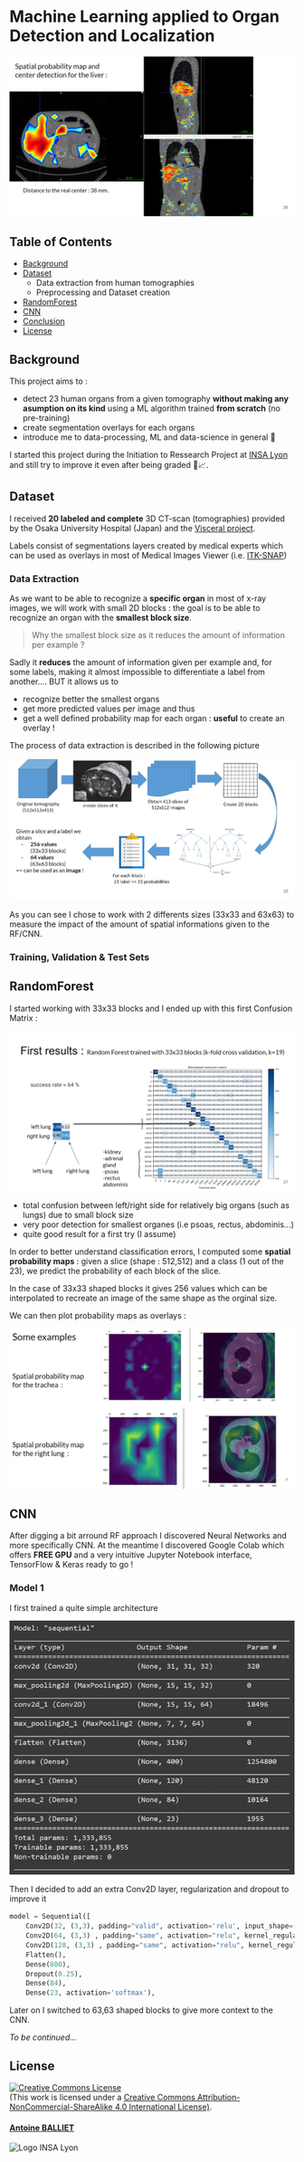 # Machine Learning applied to Organ Detection and Localization

![Kiku](ressources/liver_overlay.png)

## Table of Contents

- [Background](#background)
- [Dataset](#dataset)
    * Data extraction from human tomographies
    * Preprocessing and Dataset creation
- [RandomForest](#randomforest)
- [CNN](#cnn)
- [Conclusion](#conclusion)
- [License](#license)

## Background

This project aims to :
* detect 23 human organs from a given tomography **without making any asumption on its kind** using a ML algorithm trained **from scratch** (no pre-training)
* create segmentation overlays for each organs
* introduce me to data-processing, ML and data-science in general :children_crossing: 

I started this project during the Initiation to Ressearch  Project at [INSA Lyon](https://www.insa-lyon.fr/) and still try to improve it even after being graded :construction_worker::chart_with_upwards_trend:.

## Dataset

I received **20 labeled and complete** 3D CT-scan (tomographies) provided by the Osaka University Hospital (Japan) and the [Visceral project](http://www.visceral.eu/).

Labels consist of segmentations layers created by medical experts which can be used as overlays in most of Medical Images Viewer (i.e. [ITK-SNAP](http://www.itksnap.org/pmwiki/pmwiki.php))


### Data Extraction

As we want to be able to recognize a **specific organ** in most of x-ray images, we will work with small 2D blocks : the goal is to be able to recognize an organ with the **smallest block size**. 

> Why the smallest block size as it reduces the amount of information per example ?

Sadly it **reduces** the amount of information given per example and, for some labels, making it almost impossible to differentiate a label from another.... BUT it allows us to
 - recognize better the smallest organs
 - get more predicted values per image and thus
 - get a well defined probability map for each organ : **useful** to create an overlay !

The process of data extraction is described in the following picture

![block-extraction-schema](ressources/block_extraction.png)

As you can see I chose to work with 2 differents sizes (33x33 and 63x63) to measure the impact of the amount of spatial informations given to the RF/CNN.

### Training, Validation & Test Sets


## RandomForest

I started working with 33x33 blocks and I ended up with this first Confusion Matrix :

![first-rf-results](ressources/RF_first_results.png)

- total confusion between left/right side for relatively big organs (such as lungs) due to small block size
- very poor detection for smallest organes (i.e psoas, rectus, abdominis...)
- quite good result for a first try (I assume)

In order to better understand classification errors, I computed some **spatial probability maps** : given a slice (shape : 512,512) and a class (1 out of the 23), we predict the probability of each block of the slice.

In the case of 33x33 shaped blocks it gives 256 values which can be interpolated to recreate an image of the same shape as the orginal size. 

We can then plot probability maps as overlays :

![first-rf-results](ressources/classification_mistakes.png)

## CNN

After digging a bit arround RF approach I discovered Neural Networks and more specifically CNN. At the meantime I discovered Google Colab which offers **FREE GPU** and a very intuitive Jupyter Notebook interface, TensorFlow & Keras ready to go !

### Model 1

I first trained a quite simple architecture

![first-cnn-model](ressources/first_model.png)

Then I decided to add an extra Conv2D layer, regularization and dropout to improve it

```python
model = Sequential([
    Conv2D(32, (3,3), padding="valid", activation='relu', input_shape=(33, 33, 1), kernel_regularizer=l2(0.001), strides=(2, 2)),
    Conv2D(64, (3,3) , padding="same", activation="relu", kernel_regularizer=l2(0.001), strides=(2, 2)),
    Conv2D(128, (3,3) , padding="same", activation="relu", kernel_regularizer=l2(0.001), strides=(2, 2)),
    Flatten(),
    Dense(800),
    Dropout(0.25),
    Dense(84),
    Dense(23, activation='softmax'),
```

Later on I switched to 63,63 shaped blocks to give more context to the CNN.

*To be continued...*

## License
<a rel="license" href="http://creativecommons.org/licenses/by-nc-sa/4.0/"><img alt="Creative Commons License" style="border-width:0" src="https://i.creativecommons.org/l/by-nc-sa/4.0/88x31.png" /></a><br />(This work is licensed under a <a rel="license" href="http://creativecommons.org/licenses/by-nc-sa/4.0/">Creative Commons Attribution-NonCommercial-ShareAlike 4.0 International License)</a>.
#### [Antoine BALLIET](https://fr.linkedin.com/in/antoineballiet)
![Logo INSA Lyon](https://upload.wikimedia.org/wikipedia/commons/b/b9/Logo_INSA_Lyon_%282014%29.svg)
